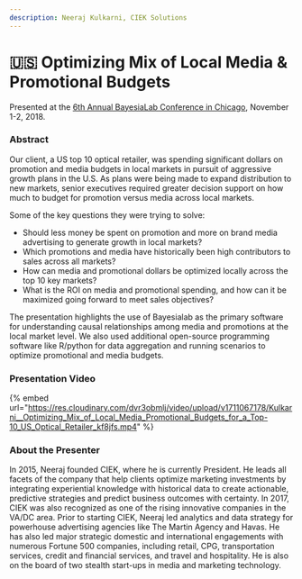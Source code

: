 ```yaml
---
description: Neeraj Kulkarni, CIEK Solutions
---
```


# 🇺🇸 Optimizing Mix of Local Media & Promotional Budgets

Presented at the [6th Annual BayesiaLab Conference in Chicago](./), November 1-2, 2018.

### Abstract <a href="#h2_148496644" id="h2_148496644"></a>

Our client, a US top 10 optical retailer, was spending significant dollars on promotion and media budgets in local markets in pursuit of aggressive growth plans in the U.S. As plans were being made to expand distribution to new markets, senior executives required greater decision support on how much to budget for promotion versus media across local markets.

Some of the key questions they were trying to solve:

* Should less money be spent on promotion and more on brand media advertising to generate growth in local markets?
* Which promotions and media have historically been high contributors to sales across all markets?
* How can media and promotional dollars be optimized locally across the top 10 key markets?
* What is the ROI on media and promotional spending, and how can it be maximized going forward to meet sales objectives?

The presentation highlights the use of Bayesialab as the primary software for understanding causal relationships among media and promotions at the local market level. We also used additional open-source programming software like R/python for data aggregation and running scenarios to optimize promotional and media budgets.

### Presentation Video

{% embed url="https://res.cloudinary.com/dvr3obmlj/video/upload/v1711067178/Kulkarni__Optimizing_Mix_of_Local_Media_Promotional_Budgets_for_a_Top-10_US_Optical_Retailer_kf8jfs.mp4" %}

### About the Presenter&#x20;

In 2015, Neeraj founded CIEK, where he is currently President. He leads all facets of the company that help clients optimize marketing investments by integrating experiential knowledge with historical data to create actionable, predictive strategies and predict business outcomes with certainty. In 2017, CIEK was also recognized as one of the rising innovative companies in the VA/DC area. Prior to starting CIEK, Neeraj led analytics and data strategy for powerhouse advertising agencies like The Martin Agency and Havas. He has also led major strategic domestic and international engagements with numerous Fortune 500 companies, including retail, CPG, transportation services, credit and financial services, and travel and hospitality. He is also on the board of two stealth start-ups in media and marketing technology.
